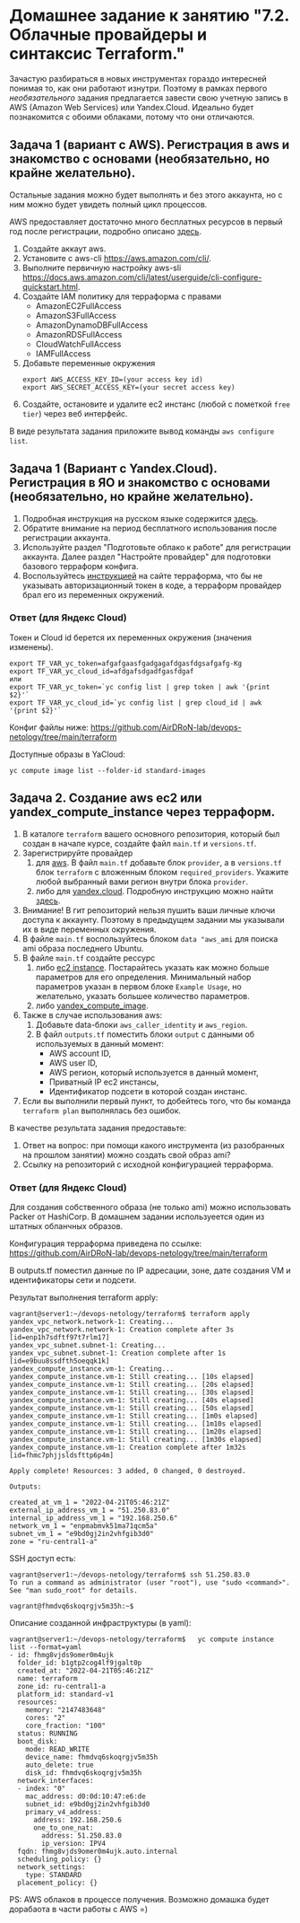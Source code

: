 # Домашнее задание к занятию "7.2. Облачные провайдеры и синтаксис Terraform."

Зачастую разбираться в новых инструментах гораздо интересней понимая то, как они работают изнутри. 
Поэтому в рамках первого *необязательного* задания предлагается завести свою учетную запись в AWS (Amazon Web Services) или Yandex.Cloud.
Идеально будет познакомится с обоими облаками, потому что они отличаются. 

## Задача 1 (вариант с AWS). Регистрация в aws и знакомство с основами (необязательно, но крайне желательно).

Остальные задания можно будет выполнять и без этого аккаунта, но с ним можно будет увидеть полный цикл процессов. 

AWS предоставляет достаточно много бесплатных ресурсов в первый год после регистрации, подробно описано [здесь](https://aws.amazon.com/free/).
1. Создайте аккаут aws.
1. Установите c aws-cli https://aws.amazon.com/cli/.
1. Выполните первичную настройку aws-sli https://docs.aws.amazon.com/cli/latest/userguide/cli-configure-quickstart.html.
1. Создайте IAM политику для терраформа c правами
    * AmazonEC2FullAccess
    * AmazonS3FullAccess
    * AmazonDynamoDBFullAccess
    * AmazonRDSFullAccess
    * CloudWatchFullAccess
    * IAMFullAccess
1. Добавьте переменные окружения 
    ```
    export AWS_ACCESS_KEY_ID=(your access key id)
    export AWS_SECRET_ACCESS_KEY=(your secret access key)
    ```
1. Создайте, остановите и удалите ec2 инстанс (любой с пометкой `free tier`) через веб интерфейс. 

В виде результата задания приложите вывод команды `aws configure list`.

## Задача 1 (Вариант с Yandex.Cloud). Регистрация в ЯО и знакомство с основами (необязательно, но крайне желательно).

1. Подробная инструкция на русском языке содержится [здесь](https://cloud.yandex.ru/docs/solutions/infrastructure-management/terraform-quickstart).
2. Обратите внимание на период бесплатного использования после регистрации аккаунта. 
3. Используйте раздел "Подготовьте облако к работе" для регистрации аккаунта. Далее раздел "Настройте провайдер" для подготовки
базового терраформ конфига.
4. Воспользуйтесь [инструкцией](https://registry.terraform.io/providers/yandex-cloud/yandex/latest/docs) на сайте терраформа, что бы 
не указывать авторизационный токен в коде, а терраформ провайдер брал его из переменных окружений.

### Ответ (для Яндекс Cloud)

Токен и Cloud id берется их переменных окружения (значения изменены). 
```
export TF_VAR_yc_token=afgafgaasfgadgagafdgasfdgsafgafg-Kg 
export TF_VAR_yc_cloud_id=afdgafsdgadfgasfdgaf
или 
export TF_VAR_yc_token=`yc config list | grep token | awk '{print $2}'`
export TF_VAR_yc_cloud_id=`yc config list | grep cloud_id | awk '{print $2}'`
```
Конфиг файлы ниже:
https://github.com/AirDRoN-lab/devops-netology/tree/main/terraform

Доступные образы в YaCloud:
```
yc compute image list --folder-id standard-images
```

## Задача 2. Создание aws ec2 или yandex_compute_instance через терраформ. 

1. В каталоге `terraform` вашего основного репозитория, который был создан в начале курсе, создайте файл `main.tf` и `versions.tf`.
2. Зарегистрируйте провайдер 
   1. для [aws](https://registry.terraform.io/providers/hashicorp/aws/latest/docs). В файл `main.tf` добавьте
   блок `provider`, а в `versions.tf` блок `terraform` с вложенным блоком `required_providers`. Укажите любой выбранный вами регион 
   внутри блока `provider`.
   2. либо для [yandex.cloud](https://registry.terraform.io/providers/yandex-cloud/yandex/latest/docs). Подробную инструкцию можно найти 
   [здесь](https://cloud.yandex.ru/docs/solutions/infrastructure-management/terraform-quickstart).
3. Внимание! В гит репозиторий нельзя пушить ваши личные ключи доступа к аккаунту. Поэтому в предыдущем задании мы указывали
их в виде переменных окружения. 
4. В файле `main.tf` воспользуйтесь блоком `data "aws_ami` для поиска ami образа последнего Ubuntu.  
5. В файле `main.tf` создайте рессурс 
   1. либо [ec2 instance](https://registry.terraform.io/providers/hashicorp/aws/latest/docs/resources/instance).
   Постарайтесь указать как можно больше параметров для его определения. Минимальный набор параметров указан в первом блоке 
   `Example Usage`, но желательно, указать большее количество параметров.
   2. либо [yandex_compute_image](https://registry.terraform.io/providers/yandex-cloud/yandex/latest/docs/resources/compute_image).
6. Также в случае использования aws:
   1. Добавьте data-блоки `aws_caller_identity` и `aws_region`.
   2. В файл `outputs.tf` поместить блоки `output` с данными об используемых в данный момент: 
       * AWS account ID,
       * AWS user ID,
       * AWS регион, который используется в данный момент, 
       * Приватный IP ec2 инстансы,
       * Идентификатор подсети в которой создан инстанс.  
7. Если вы выполнили первый пункт, то добейтесь того, что бы команда `terraform plan` выполнялась без ошибок. 

В качестве результата задания предоставьте:
1. Ответ на вопрос: при помощи какого инструмента (из разобранных на прошлом занятии) можно создать свой образ ami?
1. Ссылку на репозиторий с исходной конфигурацией терраформа.  

### Ответ (для Яндекс Cloud)

   Для создания собственного образа (не только ami) можно использовать Packer от HashiCorp. В домашнем задании используеется один из штатных обланчных образов.
   
   Конфигурация терраформа приведена по ссылке:
 https://github.com/AirDRoN-lab/devops-netology/tree/main/terraform
 
   В outputs.tf поместил данные по IP адресации, зоне, дате создания VM и идентификаторы сети и подсети.
 
   Результат выполнения terraform apply:

```
vagrant@server1:~/devops-netology/terraform$ terraform apply
yandex_vpc_network.network-1: Creating...
yandex_vpc_network.network-1: Creation complete after 3s [id=enp1h7sdftf97t7rlm17]
yandex_vpc_subnet.subnet-1: Creating...
yandex_vpc_subnet.subnet-1: Creation complete after 1s [id=e9buu8ssdfth5oeqqk1k]
yandex_compute_instance.vm-1: Creating...
yandex_compute_instance.vm-1: Still creating... [10s elapsed]
yandex_compute_instance.vm-1: Still creating... [20s elapsed]
yandex_compute_instance.vm-1: Still creating... [30s elapsed]
yandex_compute_instance.vm-1: Still creating... [40s elapsed]
yandex_compute_instance.vm-1: Still creating... [50s elapsed]
yandex_compute_instance.vm-1: Still creating... [1m0s elapsed]
yandex_compute_instance.vm-1: Still creating... [1m10s elapsed]
yandex_compute_instance.vm-1: Still creating... [1m20s elapsed]
yandex_compute_instance.vm-1: Still creating... [1m30s elapsed]
yandex_compute_instance.vm-1: Creation complete after 1m32s [id=fhmc7phjjsldsfttp6p4m]

Apply complete! Resources: 3 added, 0 changed, 0 destroyed.

Outputs:

created_at_vm_1 = "2022-04-21T05:46:21Z"
external_ip_address_vm_1 = "51.250.83.0"
internal_ip_address_vm_1 = "192.168.250.6"
network_vm_1 = "enpmabmvk51ma71qcm5a"
subnet_vm_1 = "e9bd0gj2in2vhfgib3d0"
zone = "ru-central1-a"

```
SSH доступ есть:
```
vagrant@server1:~/devops-netology/terraform$ ssh 51.250.83.0
To run a command as administrator (user "root"), use "sudo <command>".
See "man sudo_root" for details.

vagrant@fhmdvq6skoqrgjv5m35h:~$ 

```
Описание созданной инфраструктуры (в yaml):
```
vagrant@server1:~/devops-netology/terraform$   yc compute instance list --format=yaml
- id: fhmg8vjds9omer0m4ujk
  folder_id: b1gtp2cog4lf9jgalt0p
  created_at: "2022-04-21T05:46:21Z"
  name: terraform
  zone_id: ru-central1-a
  platform_id: standard-v1
  resources:
    memory: "2147483648"
    cores: "2"
    core_fraction: "100"
  status: RUNNING
  boot_disk:
    mode: READ_WRITE
    device_name: fhmdvq6skoqrgjv5m35h
    auto_delete: true
    disk_id: fhmdvq6skoqrgjv5m35h
  network_interfaces:
  - index: "0"
    mac_address: d0:0d:10:47:e6:de
    subnet_id: e9bd0gj2in2vhfgib3d0
    primary_v4_address:
      address: 192.168.250.6
      one_to_one_nat:
        address: 51.250.83.0
        ip_version: IPV4
  fqdn: fhmg8vjds9omer0m4ujk.auto.internal
  scheduling_policy: {}
  network_settings:
    type: STANDARD
  placement_policy: {}
```
PS: AWS облаков в процессе получения. Возможно домашка будет дорабаота в части работы с AWS =)
